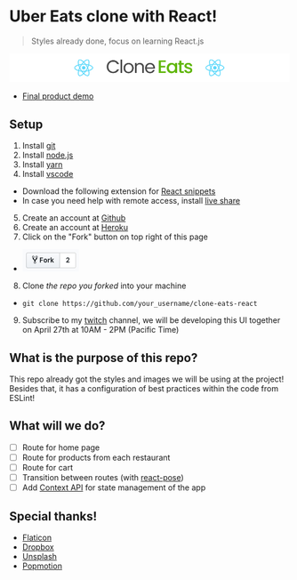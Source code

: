 # Uber Eats clone with React!
> Styles already done, focus on learning React.js

![Uber Eats clone with React!](docs/README.jpg)

* [Final product demo](https://mighty-journey-53060.herokuapp.com/)

## Setup
1. Install [git](https://git-scm.com/downloads)
2. Install [node.js](https://nodejs.org/en/)
3. Install [yarn](https://yarnpkg.com/lang/en/docs/install/)
4. Install [vscode](https://code.visualstudio.com/)
* Download the following extension for [React snippets](https://marketplace.visualstudio.com/items?itemName=dsznajder.es7-react-js-snippets)
* In case you need help with remote access, install [live share](https://marketplace.visualstudio.com/items?itemName=MS-vsliveshare.vsliveshare)
5. Create an account at [Github](https://github.com/)
6. Create an account at [Heroku](http://heroku.com)
7. Click on the "Fork" button on top right of this page
* ![Fork button](docs/fork.png)
8. Clone *the repo you forked* into your machine
* `git clone https://github.com/your_username/clone-eats-react`
9. Subscribe to my [twitch](https://www.twitch.tv/patrickcoding) channel, we will be developing this UI together on April 27th at 10AM - 2PM (Pacific Time)

## What is the purpose of this repo?
This repo already got the styles and images we will be using at the project! Besides that, it has a configuration of best practices within the code from ESLint!

## What will we do?
* [ ] Route for home page
* [ ] Route for products from each restaurant
* [ ] Route for cart
* [ ] Transition between routes (with [react-pose](https://www.npmjs.com/package/react-pose))
* [ ] Add [Context API](https://reactjs.org/docs/context.html) for state management of the app

## Special thanks!
* [Flaticon](https://www.flaticon.com/)
* [Dropbox](https://dropbox.com)
* [Unsplash](http://unsplash.com)
* [Popmotion](https://popmotion.io)